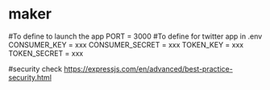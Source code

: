 # maker

#To define to launch the app
PORT = 3000
#To define for twitter app in .env
CONSUMER_KEY = xxx
CONSUMER_SECRET = xxx
TOKEN_KEY = xxx
TOKEN_SECRET = xxx

#security check
https://expressjs.com/en/advanced/best-practice-security.html
